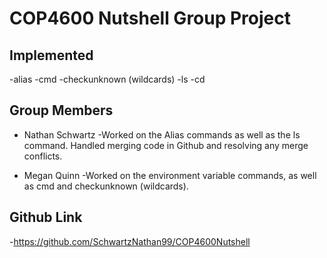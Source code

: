 # COP4600 Nutshell Group Project

## Implemented
-alias
-cmd
-checkunknown (wildcards)
-ls
-cd


## Group Members 

* Nathan Schwartz
-Worked on the Alias commands as well as the ls command. Handled merging code in Github and resolving any merge conflicts.

* Megan Quinn
-Worked on the environment variable commands, as well as cmd and checkunknown (wildcards).

## Github Link
-https://github.com/SchwartzNathan99/COP4600Nutshell


